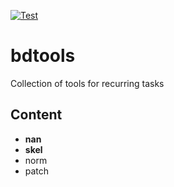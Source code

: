 [![Test](https://github.com/BDehapiot/bdtools/actions/workflows/pytest.yml/badge.svg)](https://github.com/BDehapiot/bdtools/actions/workflows/pytest.yml)  

# bdtools
Collection of tools for recurring tasks

## Content
- **nan**
- **skel**
- norm
- patch
